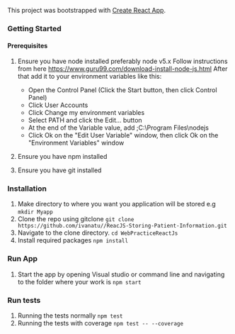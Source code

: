 


This project was bootstrapped with [Create React App](https://github.com/facebookincubator/create-react-app).

### Getting Started
  #### Prerequisites
  1. Ensure you have node installed preferably node v5.x 
     Follow instructions from here https://www.guru99.com/download-install-node-js.html 
     After that add it to your environment variables like this:
     - Open the Control Panel (Click the Start button, then click Control Panel)
     - Click User Accounts
     - Click Change my environment variables
     - Select PATH and click the Edit... button
     - At the end of the Variable value, add ;C:\Program Files\nodejs
     - Click Ok on the "Edit User Variable" window, then click Ok on the "Environment Variables" window
     
  2. Ensure you have npm installed
  3. Ensure you have git installed

### Installation
  1. Make directory to where you want you application will be stored e.g
   `mkdir Myapp`
  2. Clone the repo using gitclone
   `git clone https://github.com/ivanatu//ReacJS-Storing-Patient-Information.git`
  3. Navigate to the clone directory.
   `cd WebPracticeReactJs`
  4. Install required packages
   `npm install`

### Run App
  1. Start the app by opening Visual studio or command line and navigating to the folder where your work is
   `npm start`

### Run tests
  1. Running the tests normally
   `npm test`
  2. Running the tests with coverage
   `npm test -- --coverage`
